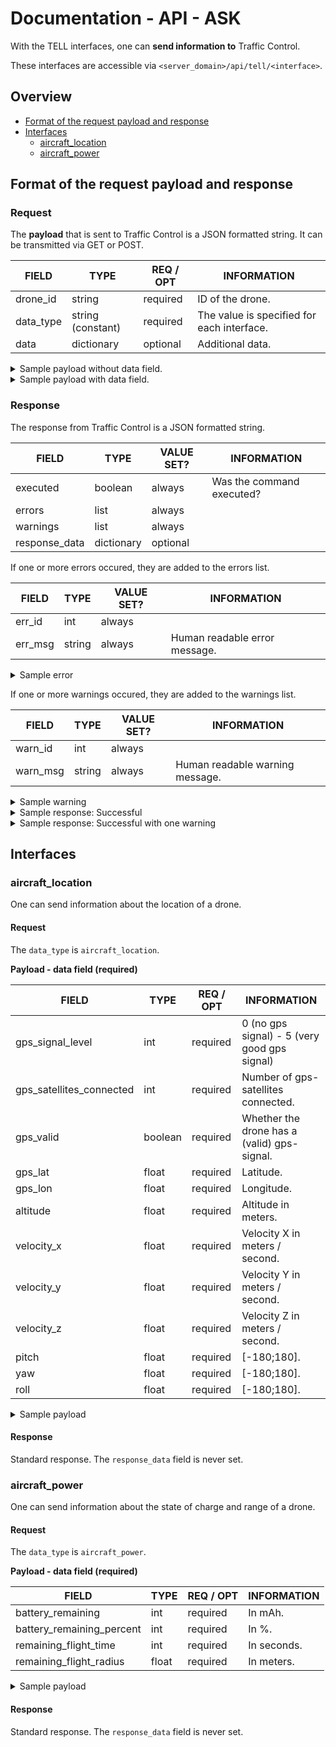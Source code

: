 # Documentation - API - ASK

With the TELL interfaces, one can **send information to** Traffic Control.

These interfaces are accessible via `<server_domain>/api/tell/<interface>`.

## Overview

- [Format of the request payload and response](#format-of-the-request-payload-and-response)
- [Interfaces](#interfaces)
    - [aircraft_location](#aircraft_location)
    - [aircraft_power](#aircraft_power)

## Format of the request payload and response

### Request

The **payload** that is sent to Traffic Control is a JSON formatted string. It
can be transmitted via GET or POST.

| FIELD     | TYPE              | REQ / OPT | INFORMATION                                |
|-----------|-------------------|-----------|--------------------------------------------|
| drone_id  | string            | required  | ID of the drone.                           |
| data_type | string (constant) | required  | The value is specified for each interface. |
| data      | dictionary        | optional  | Additional data.                           |

<details><summary>Sample payload without data field.</summary><p>

```json
{
    "drone_id": "demo_drone",
    "data_type": "register_drone"
}
```

</details>

<details><summary>Sample payload with data field.</summary><p>

```json
{
    "drone_id": "demo_drone",
    "data_type": "aircraft_power",
    "data": {
        "battery_remaining": 4500,
        "battery_remaining_percent": 42,
        "remaining_flight_time": 550,
        "remaining_flight_radius": 4320.5
    }
}
```

</details>

### Response

The response from Traffic Control is a JSON formatted string.

| FIELD         | TYPE       | VALUE SET? | INFORMATION               |
|---------------|------------|------------|---------------------------|
| executed      | boolean    | always     | Was the command executed? |
| errors        | list       | always     |                           |
| warnings      | list       | always     |                           |
| response_data | dictionary | optional   |                           |

If one or more errors occured, they are added to the errors list.

| FIELD   | TYPE   | VALUE SET? | INFORMATION                   |
|---------|--------|------------|-------------------------------|
| err_id  | int    | always     |                               |
| err_msg | string | always     | Human readable error message. |

<details><summary>Sample error</summary><p>

```json
{
    "err_id": 1,
    "err_msg": "I am an error!"
}
```

</details>

If one or more warnings occured, they are added to the warnings list.

| FIELD    | TYPE   | VALUE SET? | INFORMATION                     |
|----------|--------|------------|---------------------------------|
| warn_id  | int    | always     |                                 |
| warn_msg | string | always     | Human readable warning message. |

<details><summary>Sample warning</summary><p>

```json
{
    "warn_id": 1,
    "warn_msg": "I am a warning!"
}
```

</details>

<details><summary>Sample response: Successful</summary><p>

```json
{
    "executed": true,
    "errors": [],
    "warnings": []
}
```

</details>

<details><summary>Sample response: Successful with one warning</summary><p>

```json
{
    "executed": true,
    "errors": [],
    "warnings": [
        {
            "warn_id": 1,
            "warn_msg": "New Traffic Control version available. Please update!"
        }
    ]
}
```

</details>


## Interfaces

### aircraft_location

One can send information about the location of a drone.

#### Request

The `data_type` is `aircraft_location`.

**Payload - data field (required)**

| FIELD                    | TYPE    | REQ / OPT | INFORMATION                                  |
|--------------------------|---------|-----------|----------------------------------------------|
| gps_signal_level         | int     | required  | 0 (no gps signal) - 5 (very good gps signal) |
| gps_satellites_connected | int     | required  | Number of gps-satellites connected.          |
| gps_valid                | boolean | required  | Whether the drone has a (valid) gps-signal.  |
| gps_lat                  | float   | required  | Latitude.                                    |
| gps_lon                  | float   | required  | Longitude.                                   |
| altitude                 | float   | required  | Altitude in meters.                          |
| velocity_x               | float   | required  | Velocity X in meters / second.               |
| velocity_y               | float   | required  | Velocity Y in meters / second.               |
| velocity_z               | float   | required  | Velocity Z in meters / second.               |
| pitch                    | float   | required  | [-180;180].                                  |
| yaw                      | float   | required  | [-180;180].                                  |
| roll                     | float   | required  | [-180;180].                                  |

<details><summary>Sample payload</summary><p>

```json
{
    "drone_id": "demo_drone",
    "data_type": "aircraft_location",
    "data": {
        "gps_signal_level": 5,
        "gps_satellites_connected": 12,

        "gps_valid": true,
        "gps_lat": 48.26586,
        "gps_lon": 11.67436,

        "altitude": 42,

        "velocity_x": 0,
        "velocity_y": 0,
        "velocity_z": 0,

        "pitch": 0,
        "yaw": 0,
        "roll": 0
    }
}
```

</details>

#### Response

Standard response. The `response_data` field is never set.

### aircraft_power

One can send information about the state of charge and range of a drone.

#### Request

The `data_type` is `aircraft_power`.

**Payload - data field (required)**

| FIELD                     | TYPE  | REQ / OPT | INFORMATION |
|---------------------------|-------|-----------|-------------|
| battery_remaining         | int   | required  | In mAh.     |
| battery_remaining_percent | int   | required  | In %.       |
| remaining_flight_time     | int   | required  | In seconds. |
| remaining_flight_radius   | float | required  | In meters.  |

<details><summary>Sample payload</summary><p>

```json
{
    "drone_id": "demo_drone",
    "data_type": "aircraft_power",
    "data": {
        "battery_remaining": 4500,
        "battery_remaining_percent": 42,
        "remaining_flight_time": 550,
        "remaining_flight_radius": 4320.5
    }
}
```

</details>

#### Response

Standard response. The `response_data` field is never set.
